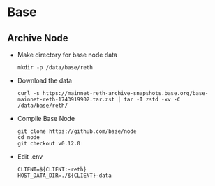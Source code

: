 # Base

## Archive Node
- Make directory for base node data  
  ```
  mkdir -p /data/base/reth
  ```

- Download the data  
  ```
  curl -s https://mainnet-reth-archive-snapshots.base.org/base-mainnet-reth-1743919902.tar.zst | tar -I zstd -xv -C /data/base/reth/
  ```

- Compile Base Node  
  ```
  git clone https://github.com/base/node 
  cd node
  git checkout v0.12.0
  ```
  
- Edit .env
  ```
  CLIENT=${CLIENT:-reth}
  HOST_DATA_DIR=./${CLIENT}-data
  ```
